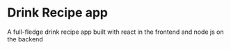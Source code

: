 # Drink Recipe app
A full-fledge drink recipe app built with react in the frontend and node js on the backend

